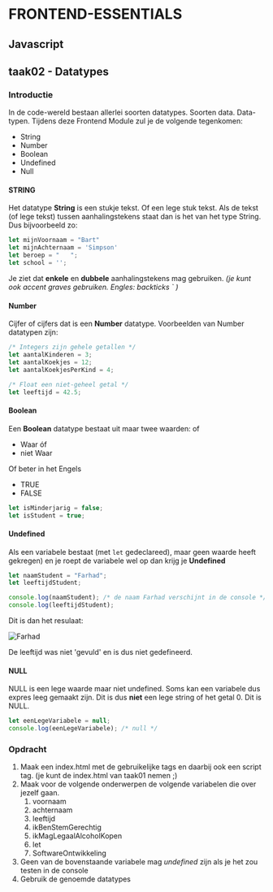 # FRONTEND-ESSENTIALS

## Javascript

## taak02 - Datatypes

### Introductie

In de code-wereld bestaan allerlei soorten datatypes. Soorten data. Data-typen. Tijdens deze Frontend Module zul je de volgende tegenkomen:

- String
- Number
- Boolean
- Undefined
- Null

#### STRING

Het datatype __String__ is een stukje tekst. Of een lege stuk tekst. Als de tekst (of lege tekst) tussen aanhalingstekens staat dan is het van het type String. Dus bijvoorbeeld zo:

```js
let mijnVoornaam = "Bart"
let mijnAchternaam = 'Simpson'
let beroep = "   ";
let school = '';
```

Je ziet dat __enkele__ en __dubbele__ aanhalingstekens mag gebruiken.
_(je kunt ook accent graves gebruiken. Engles: backticks ` )_

#### Number

Cijfer of cijfers dat is een __Number__ datatype. Voorbeelden van Number datatypen zijn:

```js
/* Integers zijn gehele getallen */
let aantalKinderen = 3;
let aantalKoekjes = 12;
let aantalKoekjesPerKind = 4;

/* Float een niet-geheel getal */
let leeftijd = 42.5;
```

#### Boolean

Een __Boolean__ datatype bestaat uit maar twee waarden: of

- Waar óf
- niet Waar

Of beter in het Engels

- TRUE
- FALSE

```js
let isMinderjarig = false;
let isStudent = true;
```

#### Undefined

Als een variabele bestaat (met `let` gedeclareed), maar geen waarde heeft gekregen) en je roept de variabele wel op dan krijg je __Undefined__

```js
let naamStudent = "Farhad";
let leeftijdStudent;

console.log(naamStudent); /* de naam Farhad verschijnt in de console */
console.log(leeftijdStudent);
```

Dit is dan het resulaat:

![Farhad](images/farhad.png)

De leeftijd was niet 'gevuld' en is dus niet gedefineerd.

#### NULL

NULL is een lege waarde maar niet undefined. Soms kan een variabele dus expres leeg gemaakt zijn. Dit is dus __niet__ een lege string of het getal 0. Dit is NULL.

```js
let eenLegeVariabele = null;
console.log(eenLegeVariabele); /* null */
```

### Opdracht

1. Maak een index.html met de gebruikelijke tags en daarbij ook een script tag. (je kunt de index.html van taak01 nemen ;)
2. Maak voor de volgende onderwerpen de volgende variabelen die over jezelf gaan.
   1. voornaam
   2. achternaam
   3. leeftijd
   4. ikBenStemGerechtig
   5. ikMagLegaalAlcoholKopen
   6. let 
   7. SoftwareOntwikkeling
3. Geen van de bovenstaande variabele mag _undefined_ zijn als je het zou testen in de console
4. Gebruik de genoemde datatypes
